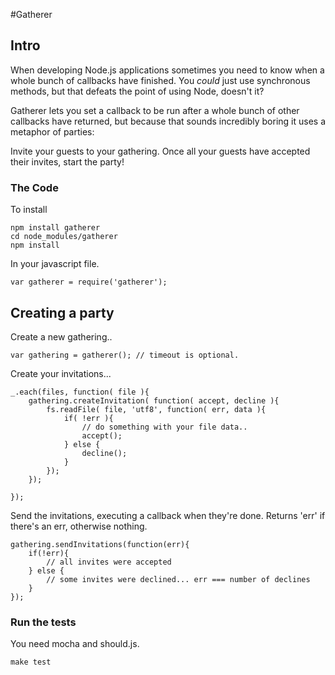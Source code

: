 #Gatherer

## Intro

When developing Node.js applications sometimes you need to know when a whole bunch of callbacks have finished. You *could* just use synchronous methods, but that defeats the point of using Node, doesn't it? 

Gatherer lets you set a callback to be run after a whole bunch of other callbacks have returned, but because that sounds incredibly boring it uses a metaphor of parties:

Invite your guests to your gathering.
Once all your guests have accepted their invites, start the party!

### The Code

To install

	npm install gatherer
	cd node_modules/gatherer
	npm install

In your javascript file.

	var gatherer = require('gatherer');

## Creating a party

Create a new gathering..

	var gathering = gatherer(); // timeout is optional.

Create your invitations...

	_.each(files, function( file ){
		gathering.createInvitation( function( accept, decline ){
			fs.readFile( file, 'utf8', function( err, data ){
				if( !err ){
					// do something with your file data..
					accept();
				} else {
					decline();
				}
			});
		});
		
	});

Send the invitations, executing a callback when they're done. Returns 'err' if there's an err, otherwise nothing.

	gathering.sendInvitations(function(err){
		if(!err){
			// all invites were accepted
		} else {
			// some invites were declined... err === number of declines
		}
	});


### Run the tests

You need mocha and should.js.

	make test
